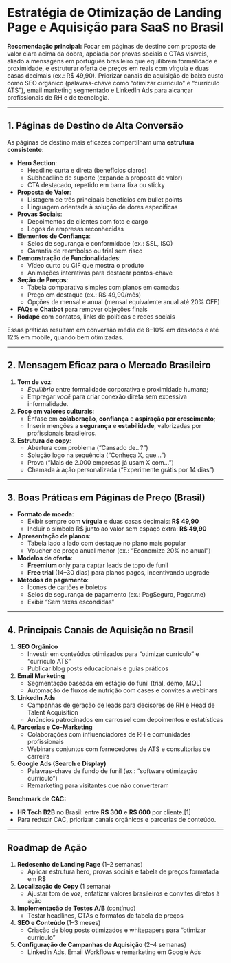 # Estratégia de Otimização de Landing Page e Aquisição para SaaS no Brasil

**Recomendação principal:** Focar em páginas de destino com proposta de valor clara acima da dobra, apoiada por provas sociais e CTAs visíveis, aliado a mensagens em português brasileiro que equilibrem formalidade e proximidade, e estruturar oferta de preços em reais com vírgula e duas casas decimais (ex.: R$ 49,90). Priorizar canais de aquisição de baixo custo como SEO orgânico (palavras-chave como “otimizar currículo” e “currículo ATS”), email marketing segmentado e LinkedIn Ads para alcançar profissionais de RH e de tecnologia.

***

## 1. Páginas de Destino de Alta Conversão

As páginas de destino mais eficazes compartilham uma **estrutura consistente**:

- **Hero Section**:  
  - Headline curta e direta (benefícios claros)  
  - Subheadline de suporte (expande a proposta de valor)  
  - CTA destacado, repetido em barra fixa ou sticky  
- **Proposta de Valor**:  
  - Listagem de três principais benefícios em bullet points  
  - Linguagem orientada à solução de dores específicas  
- **Provas Sociais**:  
  - Depoimentos de clientes com foto e cargo  
  - Logos de empresas reconhecidas  
- **Elementos de Confiança**:  
  - Selos de segurança e conformidade (ex.: SSL, ISO)  
  - Garantia de reembolso ou trial sem risco  
- **Demonstração de Funcionalidades**:  
  - Vídeo curto ou GIF que mostra o produto  
  - Animações interativas para destacar pontos-chave  
- **Seção de Preços**:  
  - Tabela comparativa simples com planos em camadas  
  - Preço em destaque (ex.: R$ 49,90/mês)  
  - Opções de mensal e anual (mensal equivalente anual até 20% OFF)  
- **FAQs** e **Chatbot** para remover objeções finais  
- **Rodapé** com contatos, links de políticas e redes sociais  

Essas práticas resultam em conversão média de 8–10% em desktops e até 12% em mobile, quando bem otimizadas.

***

## 2. Mensagem Eficaz para o Mercado Brasileiro

1. **Tom de voz**:  
   - *Equilíbrio* entre formalidade corporativa e proximidade humana;  
   - Empregar *você* para criar conexão direta sem excessiva informalidade.  
2. **Foco em valores culturais**:  
   - Ênfase em **colaboração**, **confiança** e **aspiração por crescimento**;  
   - Inserir menções a **segurança** e **estabilidade**, valorizadas por profissionais brasileiros.  
3. **Estrutura de copy**:  
   - Abertura com problema (“Cansado de…?”)  
   - Solução logo na sequência (“Conheça X, que…”)  
   - Prova (“Mais de 2.000 empresas já usam X com…”)  
   - Chamada à ação personalizada (“Experimente grátis por 14 dias”)  

***

## 3. Boas Práticas em Páginas de Preço (Brasil)

- **Formato de moeda**:  
  - Exibir sempre com **vírgula** e duas casas decimais: **R$ 49,90**  
  - Incluir o símbolo R$ junto ao valor sem espaço extra: **R$ 49,90**  
- **Apresentação de planos**:  
  - Tabela lado a lado com destaque no plano mais popular  
  - Voucher de preço anual menor (ex.: “Economize 20% no anual”)  
- **Modelos de oferta**:  
  - **Freemium** only para captar leads de topo de funil  
  - **Free trial** (14–30 dias) para planos pagos, incentivando upgrade  
- **Métodos de pagamento**:  
  - Ícones de cartões e boletos  
  - Selos de segurança de pagamento (ex.: PagSeguro, Pagar.me)  
  - Exibir “Sem taxas escondidas”  

***

## 4. Principais Canais de Aquisição no Brasil

1. **SEO Orgânico**  
   - Investir em conteúdos otimizados para “otimizar currículo” e “currículo ATS”  
   - Publicar blog posts educacionais e guias práticos  
2. **Email Marketing**  
   - Segmentação baseada em estágio do funil (trial, demo, MQL)  
   - Automação de fluxos de nutrição com cases e convites a webinars  
3. **LinkedIn Ads**  
   - Campanhas de geração de leads para decisores de RH e Head de Talent Acquisition  
   - Anúncios patrocinados em carrossel com depoimentos e estatísticas  
4. **Parcerias e Co-Marketing**  
   - Colaborações com influenciadores de RH e comunidades profissionais  
   - Webinars conjuntos com fornecedores de ATS e consultorias de carreira  
5. **Google Ads (Search e Display)**  
   - Palavras-chave de fundo de funil (ex.: “software otimização currículo”)  
   - Remarketing para visitantes que não converteram  

**Benchmark de CAC:**  
- **HR Tech B2B** no Brasil: entre **R$ 300** e **R$ 600** por cliente.[1]
- Para reduzir CAC, priorizar canais orgânicos e parcerias de conteúdo.

***

## Roadmap de Ação

1. **Redesenho de Landing Page** (1–2 semanas)  
   - Aplicar estrutura hero, provas sociais e tabela de preços formatada em R$  
2. **Localização de Copy** (1 semana)  
   - Ajustar tom de voz, enfatizar valores brasileiros e convites diretos à ação  
3. **Implementação de Testes A/B** (contínuo)  
   - Testar headlines, CTAs e formatos de tabela de preços  
4. **SEO e Conteúdo** (1–3 meses)  
   - Criação de blog posts otimizados e whitepapers para “otimizar currículo”  
5. **Configuração de Campanhas de Aquisição** (2–4 semanas)  
   - LinkedIn Ads, Email Workflows e remarketing em Google Ads  

